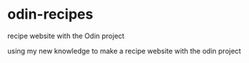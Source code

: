 # odin-recipes
recipe website with the Odin project

using my new knowledge to make a recipe website with the odin project
